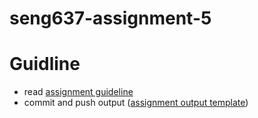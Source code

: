 # seng637-assignment-5

# Guidline
- read [assignment guideline](./Assignment5.md.md) 
- commit and push output ([assignment output template](./Assignment5-ReportTemplate.md.md))
